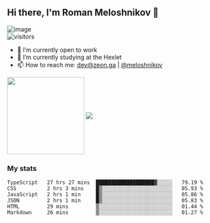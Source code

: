 ## Hi there, I'm Roman Meloshnikov 👋

![image](https://www.codewars.com/users/meloshnikov/badges/small?theme=light)<br>
![visitors](https://visitor-badge.glitch.me/badge?page_id=aldangold)

<!--
Here are some ideas to get you started:

- 🧰 I’m currently open to work
- 👯 I’m looking to collaborate on ...
- 🤔 I’m looking for help with ...
- 💬 Ask me about ...
- 📫 How to reach me: meloshnikov
- 😄 Pronouns: ...
- ⚡ Fun fact: ...
-->

- 🧰 I’m currently open to work
- 🌱 I’m currently studying at the Hexlet
- 📫 How to reach me: dev@zeon.ga | [@meloshnikov](https://telegram.me/meloshnikov)

<span>
<a>
<img align="center" height="180em" src="https://github-readme-stats.vercel.app/api?username=meloshnikov&show_icons=true&hide_border=true&&count_private=true&include_all_commits=true" />
</a>
<a>
<img align="center" src="https://github-readme-stats.vercel.app/api/top-langs/?username=meloshnikov&layout=compact&hide_border=true" />
</a>
</span>


### My stats
<!--START_SECTION:waka-->

```text
TypeScript   27 hrs 27 mins  ███████████████████▓░░░░░   79.19 %
CSS          2 hrs 3 mins    █▒░░░░░░░░░░░░░░░░░░░░░░░   05.93 %
JavaScript   2 hrs 1 min     █▒░░░░░░░░░░░░░░░░░░░░░░░   05.86 %
JSON         2 hrs 1 min     █▒░░░░░░░░░░░░░░░░░░░░░░░   05.83 %
HTML         29 mins         ▒░░░░░░░░░░░░░░░░░░░░░░░░   01.44 %
Markdown     26 mins         ▒░░░░░░░░░░░░░░░░░░░░░░░░   01.27 %
```

<!--END_SECTION:waka-->

